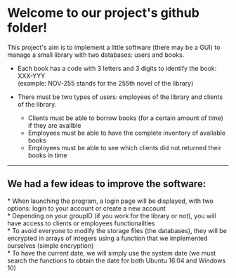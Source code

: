 <h1>Welcome to our project's github folder!</h1>
This project's aim is to implement a little software (there may be a GUI) to manage a small library with two databases: users and books.

* Each book has a code with 3 letters and 3 digits to identify the book: XXX-YYY<br />(example: NOV-255 stands for the 255th novel of the library)

* There must be two types of users: employees of the library and clients of the library.
  * Clients must be able to borrow books (for a certain amount of time) if they are availble
  * Employees must be able to have the complete inventory of available books
  * Employees must be able to see which clients did not returned their books in time
-----
<h2>We had a few ideas to improve the software:</h2>
* When launching the program, a login page will be displayed, with two options: login to your account or create a new account<br />
* Depending on your groupID (if you work for the library or not), you will have access to clients or employees functionalities<br />
* To avoid everyone to modify the storage files (the databases), they will be encrypted in arrays of integers using a function that we implemented ourselves (simple encryption)<br />
* To have the current date, we will simply use the system date (we must search the functions to obtain the date for both Ubuntu 16.04 and Windows 10)<br />
